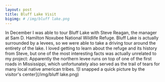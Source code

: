 ```yaml
---
layout: post
title: Bluff Lake Visit
bigimg: # /img/bluff lake.png
---
```


In December I was able to tour Bluff Lake with Steve Reagan, the manager at Sam D. Hamilton Noxubee National Wildlife Refuge. Bluff Lake is actually surrounded by a levees, so we were able to take a driving tour around the entirety of the lake. I loved getting to learn about the refuge and its history from Steve, but one of the most interesting facts was actually unrelated to my project: Apparently the northern levee runs on top of one of the first roads in Mississippi, which unfortunately also served as the trail of tears for many local native american tribes.
![I snapped a quick picture by the visitor's center](/img/bluff lake.png)
